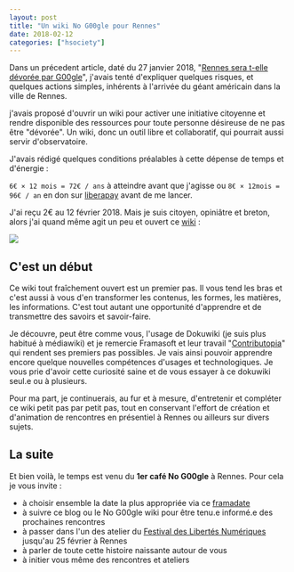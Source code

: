 ```yaml
---
layout: post
title: "Un wiki No G00gle pour Rennes"
date: 2018-02-12
categories: ["hsociety"]
---
```


Dans un précedent article, daté du 27 janvier 2018, "[Rennes sera t-elle dévorée par G00gle](https://github.com/XavCC/xavcc.github.io/blob/master/_posts/2018-01-27-rennes.md)", j'avais tenté d'expliquer quelques risques, et quelques actions simples, inhérents à l'arrivée du géant américain dans la ville de Rennes.

j'avais proposé d'ouvrir un wiki pour activer une initiative citoyenne et rendre disponible des ressources pour toute personne désireuse de ne pas être "dévorée". Un wiki, donc un outil libre et collaboratif, qui pourrait aussi servir d'observatoire.

J'avais rédigé quelques conditions préalables à cette dépense de temps et d'énergie :

`6€ × 12 mois = 72€ / ans` à atteindre avant que j'agisse ou `8€ × 12mois = 96€ / an` en don sur [liberapay](https://liberapay.com/Xav.CC/donate) avant de me lancer.

J'ai reçu 2€ au 12 février 2018. Mais je suis citoyen, opiniâtre et breton, alors j'ai quand même agit un peu et ouvert ce [wiki](https://no-google.frama.wiki/start) :

![](https://framapic.org/AKDCi9xfzjfz/ZZqwyK2GKiNi)

## C'est un début

Ce wiki tout fraîchement ouvert est un premier pas. Il vous tend les bras et c'est aussi à vous d'en transformer les contenus, les formes, les matières, les informations. C'est tout autant une opportunité d'apprendre et de transmettre des savoirs et savoir-faire.

Je découvre, peut être comme vous, l'usage de Dokuwiki (je suis plus habitué à médiawiki) et je remercie Framasoft et  leur travail "[Contributopia](https://contributopia.org/fr/home/)" qui rendent ses premiers pas possibles. Je vais ainsi pouvoir apprendre encore quelque nouvelles compétences d'usages et technologiques. Je vous prie d'avoir cette curiosité saine et de vous essayer à ce dokuwiki seul.e ou à plusieurs.

Pour ma part, je continuerais, au fur et à mesure, d'entretenir et compléter ce wiki petit pas par petit pas, tout en conservant l'effort de création et d'animation de rencontres en présentiel à Rennes ou ailleurs sur divers sujets.

## La suite

Et bien voilà, le temps est venu du **1er café No G00gle** à Rennes. Pour cela je vous invite :
+ à choisir ensemble la date la plus appropriée via ce [framadate](https://framadate.org/DEvJpMqiFnGCM4tE)
+ à suivre ce blog ou le No G00gle wiki pour être tenu.e informé.e des prochaines rencontres
+ à passer dans l'un des atelier du [Festival des Libertés Numériques](https://fdln.insa-rennes.fr/) jusqu'au 25 février à Rennes
+ à parler de toute cette histoire naissante autour de vous
+ à initier vous même des rencontres et ateliers
